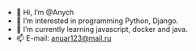 - 👋 Hi, I’m @Anych
- 👀 I’m interested in programming Python, Django.
- 🌱 I’m currently learning javascript, docker and java.
- 📫 E-mail: anuar123@mail.ru
